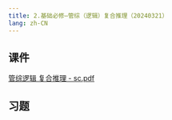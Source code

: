 ```yaml
---
title: 2.基础必修—管综（逻辑）复合推理（20240321）
lang: zh-CN
---
```



## 课件
[管综逻辑 复合推理 - sc.pdf](..%2F..%2Fpublic%2Flogic%2F2.%E9%80%BB%E8%BE%91-%E6%AD%A3%E5%BC%8F%E8%AF%BE%2F2.%E5%9F%BA%E7%A1%80%E5%BF%85%E4%BF%AE%E2%80%94%E7%AE%A1%E7%BB%BC%EF%BC%88%E9%80%BB%E8%BE%91%EF%BC%89%E5%A4%8D%E5%90%88%E6%8E%A8%E7%90%86%EF%BC%8820240321%EF%BC%89%2F%E7%AE%A1%E7%BB%BC%E9%80%BB%E8%BE%91%20%E5%A4%8D%E5%90%88%E6%8E%A8%E7%90%86%20-%20sc.pdf)
## 习题
```



```

